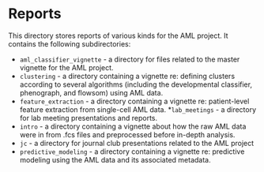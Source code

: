 # Reports

This directory stores reports of various kinds for the AML project. It contains the following subdirectories:

* `aml_classifier_vignette` - a directory for files related to the master vignette for the AML project. 
* `clustering` - a directory containing a vignette re: defining clusters according to several algorithms (including the developmental classifier, phenograph, and flowsom) using  AML data. 
* `feature_extraction` - a directory containing a vignette re: patient-level feature extraction from single-cell AML data. 
*`lab_meetings` - a directory for lab meeting presentations and reports. 
* `intro` - a directory containing a vignette about how the raw AML data were in from .fcs files and preprocessed before in-depth analysis. 
* `jc` - a directory for journal club presentations related to the AML project
* `predictive_modeling` - a directory containing a vignette re: predictive modeling using the AML data and its associated metadata. 
